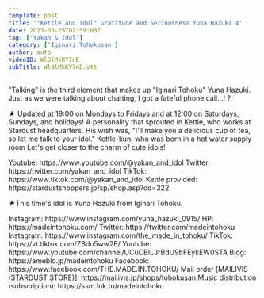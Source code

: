 ```yaml
---
template: post
title: '"Kettle and Idol" Gratitude and Seriousness Yuna Hazuki 4'
date: 2023-03-25T02:59:00Z
tag: ['Yakan & Idol']
category: ['Iginari Tohokusan']
author: auto 
videoID: Wl3lMkKY7nE
subTitle: Wl3lMkKY7nE.vtt
---
```

"Talking" is the third element that makes up "Iginari Tohoku" Yuna Hazuki.
Just as we were talking about chatting, I got a fateful phone call...! ?

★ Updated at 19:00 on Mondays to Fridays and at 12:00 on Saturdays, Sundays, and holidays!
A personality that sprouted in Kettle, who works at Stardust headquarters.
His wish was, "I'll make you a delicious cup of tea, so let me talk to your idol."
Kettle-kun, who was born in a hot water supply room
Let's get closer to the charm of cute idols!

<Kettle and Idol>
Youtube: https://www.youtube.com/@yakan_and_idol
Twitter: https://twitter.com/yakan_and_idol
TikTok: https://www.tiktok.com/@yakan_and_idol
Kettle provided: https://stardustshoppers.jp/sp/shop.asp?cd=322

★This time's idol is Yuna Hazuki from Iginari Tohoku.

<Yuna Hazuki>
Instagram: https://www.instagram.com/yuna_hazuki_0915/

<Iginari Tohoku product>
HP: https://madeintohoku.com/
Twitter: https://twitter.com/madeintohoku
Instagram: https://www.instagram.com/the_made_in_tohoku/
TikTok: https://vt.tiktok.com/ZSdu5ww2E/
Youtube: https://www.youtube.com/channel/UCuCBILJrBdU9bFEykEW0STA
Blog: https://ameblo.jp/madeintohoku
Facebook: https://www.facebook.com/THE.MADE.IN.TOHOKU/
Mail order [MAILIVIS (STARDUST STORE)]: https://mailivis.jp/shops/tohokusan
Music distribution (subscription): https://ssm.lnk.to/madeintohoku